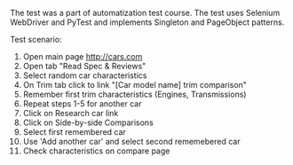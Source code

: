 The test was a part of automatization test course. The test uses Selenium WebDriver and PyTest and implements Singleton and PageObject patterns.

Test scenario:
1) Open main page http://cars.com
2) Open tab "Read Spec & Reviews"
3) Select random car characteristics
4) On Trim tab click to link "[Car model name] trim comparison"
5) Remember first trim characteristics (Engines, Transmissions)
6) Repeat steps 1-5 for another car
7) Click on Research car link
8) Click on Side-by-side Comparisons
9) Select first remembered car
10) Use 'Add another car' and select second rememebered car
11) Check characteristics on compare page
